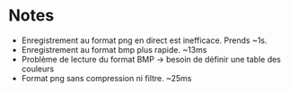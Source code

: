 # Notes

- Enregistrement au format png en direct est inefficace. Prends ~1s.
- Enregistrement au format bmp plus rapide. ~13ms
- Problème de lecture du format BMP -> besoin de définir une table des couleurs
- Format png sans compression ni filtre. ~25ms